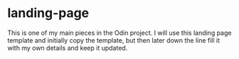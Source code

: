 # landing-page

This is one of my main pieces in the Odin project.
I will use this landing page template and initially copy the template, but then later down the line fill it with my own details and keep it updated.